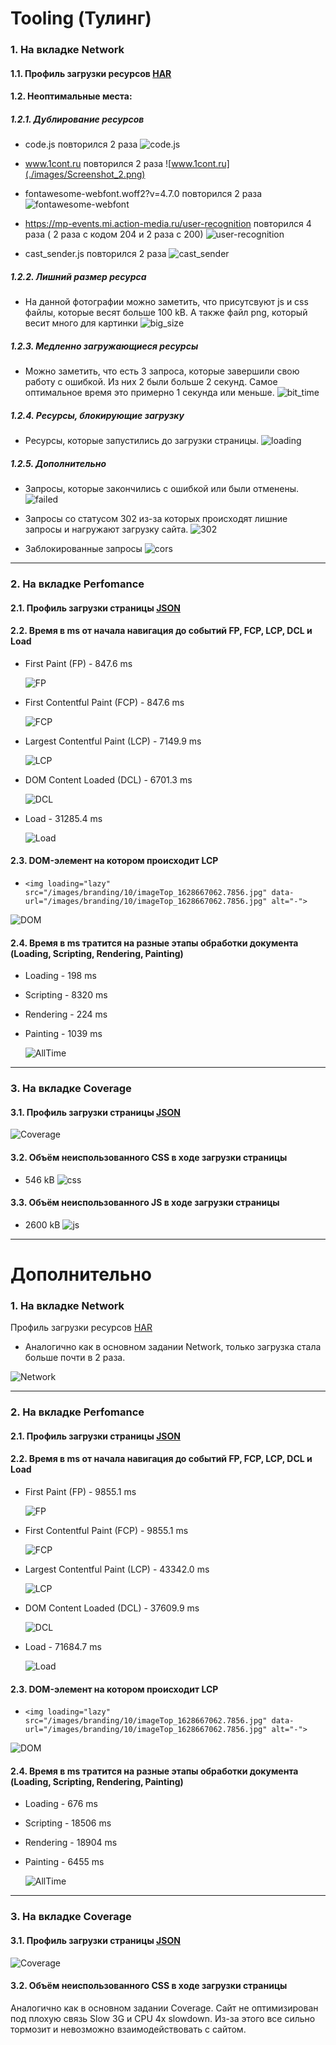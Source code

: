 # Tooling (Тулинг)

### 1. На вкладке Network

#### 1.1. Профиль загрузки ресурсов [HAR](./files/www.gd.ru.har)

#### 1.2. Неоптимальные места:

##### 1.2.1. Дублирование ресурсов

- code.js повторился 2 раза
  ![code.js](./images/Screenshot_1.png)

- www.1cont.ru повторился 2 раза
  ![www.1cont.ru](./images/Screenshot_2.png)

- fontawesome-webfont.woff2?v=4.7.0 повторился 2 раза
  ![fontawesome-webfont](./images/Screenshot_3.png)

- https://mp-events.mi.action-media.ru/user-recognition повторился 4 раза ( 2 раза с кодом 204 и 2 раза с 200)
  ![user-recognition](./images/Screenshot_4.png)

- cast_sender.js повторился 2 раза
  ![cast_sender](./images/Screenshot_5.png)

##### 1.2.2. Лишний размер ресурса

- На данной фотографии можно заметить, что присутсвуют js и css файлы, которые весят больше 100 kB. А также файл png, который весит много для картинки
  ![big_size](./images/Screenshot_6.png)

##### 1.2.3. Медленно загружающиеся ресурсы

- Можно заметить, что есть 3 запроса, которые завершили свою работу с ошибкой. Из них 2 были больше 2 секунд. Самое оптимальное время это примерно 1 секунда или меньше.
  ![bit_time](./images/Screenshot_7.png)

##### 1.2.4. Ресурсы, блокирующие загрузку

- Ресурсы, которые запустились до загрузки страницы.
  ![loading](./images/Screenshot_11.png)

##### 1.2.5. Дополнительно

- Запросы, которые закончились с ошибкой или были отменены.
  ![failed](./images/Screenshot_8.png)

- Запросы со статусом 302 из-за которых происходят лишние запросы и нагружают загрузку сайта.
  ![302](./images/Screenshot_9.png)

- Заблокированные запросы
  ![cors](./images/Screenshot_10.png)

---

### 2. На вкладке Perfomance

#### 2.1. Профиль загрузки страницы [JSON](./files/Trace-20230616T145622.json)

#### 2.2. Время в ms от начала навигация до событий FP, FCP, LCP, DCL и Load

- First Paint (FP) - 847.6 ms

  ![FP](./images/Screenshot_12.png)

- First Contentful Paint (FCP) - 847.6 ms

  ![FCP](./images/Screenshot_13.png)

- Largest Contentful Paint (LCP) - 7149.9 ms

  ![LCP](./images/Screenshot_14.png)

- DOM Content Loaded (DCL) - 6701.3 ms

  ![DCL](./images/Screenshot_15.png)

- Load - 31285.4 ms

  ![Load](./images/Screenshot_16.png)

#### 2.3. DOM-элемент на котором происходит LCP

- `<img loading="lazy" src="/images/branding/10/imageTop_1628667062.7856.jpg" data-url="/images/branding/10/imageTop_1628667062.7856.jpg" alt="-">`

![DOM](./images/Screenshot_17.png)

#### 2.4. Время в ms тратится на разные этапы обработки документа (Loading, Scripting, Rendering, Painting)

- Loading - 198 ms
- Scripting - 8320 ms
- Rendering - 224 ms
- Painting - 1039 ms

  ![AllTime](./images/Screenshot_18.png)

---

### 3. На вкладке Coverage

#### 3.1. Профиль загрузки страницы [JSON](./files/Coverage-20230616T152545.json)

![Coverage](./images/Screenshot_19.png)

#### 3.2. Объём неиспользованного CSS в ходе загрузки страницы

- 546 kB
  ![css](./images/Screenshot_20.png)

#### 3.3. Объём неиспользованного JS в ходе загрузки страницы

- 2600 kB
  ![js](./images/Screenshot_21.png)

---

# Дополнительно

### 1. На вкладке Network

Профиль загрузки ресурсов [HAR](./additionally/files/www.gd.ru.har)

- Аналогично как в основном задании Network, только загрузка стала больше почти в 2 раза.

![Network](./additionally/images/Screenshot_0.png)

---

### 2. На вкладке Perfomance

#### 2.1. Профиль загрузки страницы [JSON](./additionally/files/Trace-20230616T162727.zip)

#### 2.2. Время в ms от начала навигация до событий FP, FCP, LCP, DCL и Load

- First Paint (FP) - 9855.1 ms

  ![FP](./additionally/images/Screenshot_1.png)

- First Contentful Paint (FCP) - 9855.1 ms

  ![FCP](./additionally/images/Screenshot_2.png)

- Largest Contentful Paint (LCP) - 43342.0 ms

  ![LCP](./additionally/images/Screenshot_3.png)

- DOM Content Loaded (DCL) - 37609.9 ms

  ![DCL](./additionally/images/Screenshot_4.png)

- Load - 71684.7 ms

  ![Load](./additionally/images/Screenshot_5.png)

#### 2.3. DOM-элемент на котором происходит LCP

- `<img loading="lazy" src="/images/branding/10/imageTop_1628667062.7856.jpg" data-url="/images/branding/10/imageTop_1628667062.7856.jpg" alt="-">`

![DOM](./additionally/images/Screenshot_6.png)

#### 2.4. Время в ms тратится на разные этапы обработки документа (Loading, Scripting, Rendering, Painting)

- Loading - 676 ms
- Scripting - 18506 ms
- Rendering - 18904 ms
- Painting - 6455 ms

  ![AllTime](./additionally/images/Screenshot_7.png)

---

### 3. На вкладке Coverage

#### 3.1. Профиль загрузки страницы [JSON](./additionally/files/Coverage-20230616T164526.json)

![Coverage](./additionally/images/Screenshot_8.png)

#### 3.2. Объём неиспользованного CSS в ходе загрузки страницы

Аналогично как в основном задании Coverage. Сайт не оптимизирован под плохую связь Slow 3G и CPU 4x slowdown. Из-за этого все сильно тормозит и невозможно взаимодействовать с сайтом.
